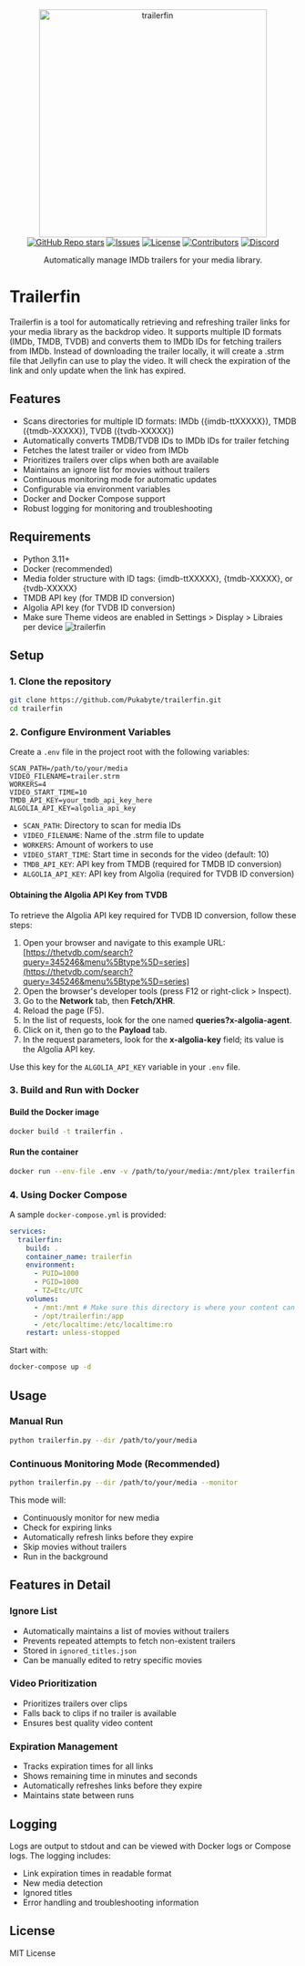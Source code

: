 <div align="center">
  <a href="https://github.com/Pukabyte/trailerfin">
    <picture>
      <source media="(prefers-color-scheme: dark)" srcset="assets/logo.png" width="400">
      <img alt="trailerfin" src="assets/logo.png" width="400">
    </picture>
  </a>
</div>

<div align="center">
  <a href="https://github.com/Pukabyte/trailerfin/stargazers"><img alt="GitHub Repo stars" src="https://img.shields.io/github/stars/Pukabyte/trailerfin?label=Trailerfin"></a>
  <a href="https://github.com/Pukabyte/trailerfin/issues"><img alt="Issues" src="https://img.shields.io/github/issues/Pukabyte/trailerfin" /></a>
  <a href="https://github.com/Pukabyte/trailerfin/blob/main/LICENSE"><img alt="License" src="https://img.shields.io/github/license/Pukabyte/trailerfin"></a>
  <a href="https://github.com/Pukabyte/trailerfin/graphs/contributors"><img alt="Contributors" src="https://img.shields.io/github/contributors/Pukabyte/trailerfin" /></a>
  <a href="https://discord.gg/vMSnNcd7m5"><img alt="Discord" src="https://img.shields.io/badge/Join%20discord-8A2BE2" /></a>
</div>

<div align="center">
  <p>Automatically manage IMDb trailers for your media library.</p>
</div>

# Trailerfin

Trailerfin is a tool for automatically retrieving and refreshing trailer links for your media library as the backdrop video.
It supports multiple ID formats (IMDb, TMDB, TVDB) and converts them to IMDb IDs for fetching trailers from IMDb.
Instead of downloading the trailer locally, it will create a .strm file that Jellyfin can use to play the video.
It will check the expiration of the link and only update when the link has expired.

## Features
- Scans directories for multiple ID formats: IMDb ({imdb-ttXXXXX}), TMDB ({tmdb-XXXXX}), TVDB ({tvdb-XXXXX})
- Automatically converts TMDB/TVDB IDs to IMDb IDs for trailer fetching
- Fetches the latest trailer or video from IMDb
- Prioritizes trailers over clips when both are available
- Maintains an ignore list for movies without trailers
- Continuous monitoring mode for automatic updates
- Configurable via environment variables
- Docker and Docker Compose support
- Robust logging for monitoring and troubleshooting

## Requirements
- Python 3.11+
- Docker (recommended)
- Media folder structure with ID tags: {imdb-ttXXXXX}, {tmdb-XXXXX}, or {tvdb-XXXXX}
- TMDB API key (for TMDB ID conversion)
- Algolia API key (for TVDB ID conversion)
- Make sure Theme videos are enabled in Settings > Display > Libraies per device
    <picture>
      <source media="(prefers-color-scheme: dark)" srcset="assets/trailerfin.png">
      <img alt="trailerfin" src="assets/trailerfin.png">
    </picture>

## Setup

### 1. Clone the repository
```sh
git clone https://github.com/Pukabyte/trailerfin.git
cd trailerfin
```

### 2. Configure Environment Variables
Create a `.env` file in the project root with the following variables:

```env
SCAN_PATH=/path/to/your/media
VIDEO_FILENAME=trailer.strm
WORKERS=4
VIDEO_START_TIME=10
TMDB_API_KEY=your_tmdb_api_key_here
ALGOLIA_API_KEY=algolia_api_key
```

- `SCAN_PATH`: Directory to scan for media IDs
- `VIDEO_FILENAME`: Name of the .strm file to update
- `WORKERS`: Amount of workers to use
- `VIDEO_START_TIME`: Start time in seconds for the video (default: 10)
- `TMDB_API_KEY`: API key from TMDB (required for TMDB ID conversion)
- `ALGOLIA_API_KEY`: API key from Algolia (required for TVDB ID conversion)

#### Obtaining the Algolia API Key from TVDB
To retrieve the Algolia API key required for TVDB ID conversion, follow these steps:

1. Open your browser and navigate to this example URL: [https://thetvdb.com/search?query=345246&menu%5Btype%5D=series](https://thetvdb.com/search?query=345246&menu%5Btype%5D=series)
2. Open the browser's developer tools (press F12 or right-click > Inspect).
3. Go to the **Network** tab, then **Fetch/XHR**.
4. Reload the page (F5).
5. In the list of requests, look for the one named **queries?x-algolia-agent**.
6. Click on it, then go to the **Payload** tab.
7. In the request parameters, look for the **x-algolia-key** field; its value is the Algolia API key.

Use this key for the `ALGOLIA_API_KEY` variable in your `.env` file.

### 3. Build and Run with Docker

#### Build the Docker image
```sh
docker build -t trailerfin .
```

#### Run the container
```sh
docker run --env-file .env -v /path/to/your/media:/mnt/plex trailerfin
```

### 4. Using Docker Compose

A sample `docker-compose.yml` is provided:

```yaml
services:
  trailerfin:
    build: .
    container_name: trailerfin
    environment:
      - PUID=1000
      - PGID=1000
      - TZ=Etc/UTC
    volumes:
      - /mnt:/mnt # Make sure this directory is where your content can be found in
      - /opt/trailerfin:/app
      - /etc/localtime:/etc/localtime:ro
    restart: unless-stopped
```

Start with:
```sh
docker-compose up -d
```

## Usage

### Manual Run
```sh
python trailerfin.py --dir /path/to/your/media
```

### Continuous Monitoring Mode (Recommended)
```sh
python trailerfin.py --dir /path/to/your/media --monitor
```
This mode will:
- Continuously monitor for new media
- Check for expiring links
- Automatically refresh links before they expire
- Skip movies without trailers
- Run in the background

## Features in Detail

### Ignore List
- Automatically maintains a list of movies without trailers
- Prevents repeated attempts to fetch non-existent trailers
- Stored in `ignored_titles.json`
- Can be manually edited to retry specific movies

### Video Prioritization
- Prioritizes trailers over clips
- Falls back to clips if no trailer is available
- Ensures best quality video content

### Expiration Management
- Tracks expiration times for all links
- Shows remaining time in minutes and seconds
- Automatically refreshes links before they expire
- Maintains state between runs

## Logging
Logs are output to stdout and can be viewed with Docker logs or Compose logs. The logging includes:
- Link expiration times in readable format
- New media detection
- Ignored titles
- Error handling and troubleshooting information

## License
MIT License 